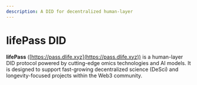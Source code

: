 ```yaml
---
description: A DID for decentralized human-layer
---
```


# lifePass DID

**lifePass** ([https://pass.dlife.xyz](https://pass.dlife.xyz)) is a human-layer DID protocol powered by cutting-edge omics technologies and AI models. It is designed to support fast-growing decentralized science (DeSci) and longevity-focused projects within the Web3 community.
